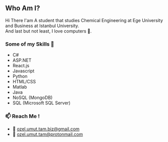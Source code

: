## Who Am I?
  Hi There I'am A student that studies Chemical Engineering at Ege University and Business at Istanbul University. <br/> And last but not least, I love computers 💞.
### Some of my Skills 🌟
  - C#
  - ASP.NET
  - React.js
  - Javascript
  - Python
  - HTML/CSS
  - Matlab
  - Java
  - NoSQL (MongoDB)
  - SQL (Microsoft SQL Server)
### 📫 Reach Me !
  - 📧 ozel.umut.tam.biz@gmail.com
  - 📧 ozel.umut.tam@protonmail.com

<!--
**OzelTam/OzelTam** is a ✨ _special_ ✨ repository because its `README.md` (this file) appears on your GitHub profile.

Here are some ideas to get you started:

- 🔭 I’m currently working on ...
- 🌱 I’m currently learning ...
- 👯 I’m looking to collaborate on ...
- 🤔 I’m looking for help with ...
- 💬 Ask me about ...
- 📫 How to reach me: ...
- 😄 Pronouns: ...
- ⚡ Fun fact: ...
-->
